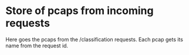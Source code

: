# Store of pcaps from incoming requests

Here goes the pcaps from the /classification requests. Each pcap gets its name from the request id.
